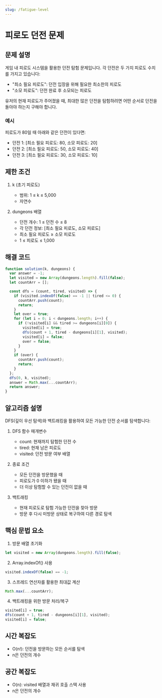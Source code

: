 ```yaml
---
slug: /fatigue-level
---
```


# 피로도 던전 문제

## 문제 설명

게임 내 피로도 시스템을 활용한 던전 탐험 문제입니다. 각 던전은 두 가지 피로도 수치를 가지고 있습니다:

- "최소 필요 피로도": 던전 입장을 위해 필요한 최소한의 피로도
- "소모 피로도": 던전 완료 후 소모되는 피로도

유저의 현재 피로도가 주어졌을 때, 최대한 많은 던전을 탐험하려면 어떤 순서로 던전을 돌아야 하는지 구해야 합니다.

### 예시

피로도가 80일 때 아래와 같은 던전이 있다면:

- 던전 1: [최소 필요 피로도: 80, 소모 피로도: 20]
- 던전 2: [최소 필요 피로도: 50, 소모 피로도: 40]
- 던전 3: [최소 필요 피로도: 30, 소모 피로도: 10]

## 제한 조건

1. k (초기 피로도)

   - 범위: 1 ≤ k ≤ 5,000
   - 자연수

2. dungeons 배열
   - 던전 개수: 1 ≤ 던전 수 ≤ 8
   - 각 던전 정보: [최소 필요 피로도, 소모 피로도]
   - 최소 필요 피로도 ≥ 소모 피로도
   - 1 ≤ 피로도 ≤ 1,000

## 해결 코드

```javascript
function solution(k, dungeons) {
  var answer = -1;
  let visited = new Array(dungeons.length).fill(false);
  let countArr = [];

  const dfs = (count, tired, visited) => {
    if (visited.indexOf(false) == -1 || tired <= 0) {
      countArr.push(count);
      return;
    }
    let over = true;
    for (let i = 0; i < dungeons.length; i++) {
      if (!visited[i] && tired >= dungeons[i][0]) {
        visited[i] = true;
        dfs(count + 1, tired - dungeons[i][1], visited);
        visited[i] = false;
        over = false;
      }
    }
    if (over) {
      countArr.push(count);
      return;
    }
  };
  dfs(0, k, visited);
  answer = Math.max(...countArr);
  return answer;
}
```

## 알고리즘 설명

DFS(깊이 우선 탐색)와 백트래킹을 활용하여 모든 가능한 던전 순서를 탐색합니다:

1. DFS 함수 매개변수

   - count: 현재까지 탐험한 던전 수
   - tired: 현재 남은 피로도
   - visited: 던전 방문 여부 배열

2. 종료 조건

   - 모든 던전을 방문했을 때
   - 피로도가 0 이하가 됐을 때
   - 더 이상 탐험할 수 있는 던전이 없을 때

3. 백트래킹
   - 현재 피로도로 탐험 가능한 던전을 찾아 방문
   - 방문 후 다시 미방문 상태로 복구하여 다른 경로 탐색

## 핵심 문법 요소

1. 방문 배열 초기화

```javascript
let visited = new Array(dungeons.length).fill(false);
```

2. Array.indexOf() 사용

```javascript
visited.indexOf(false) == -1;
```

3. 스프레드 연산자를 활용한 최대값 계산

```javascript
Math.max(...countArr);
```

4. 백트래킹을 위한 방문 처리/복구

```javascript
visited[i] = true;
dfs(count + 1, tired - dungeons[i][1], visited);
visited[i] = false;
```

## 시간 복잡도

- O(n!): 던전을 방문하는 모든 순서를 탐색
- n은 던전의 개수

## 공간 복잡도

- O(n): visited 배열과 재귀 호출 스택 사용
- n은 던전의 개수
